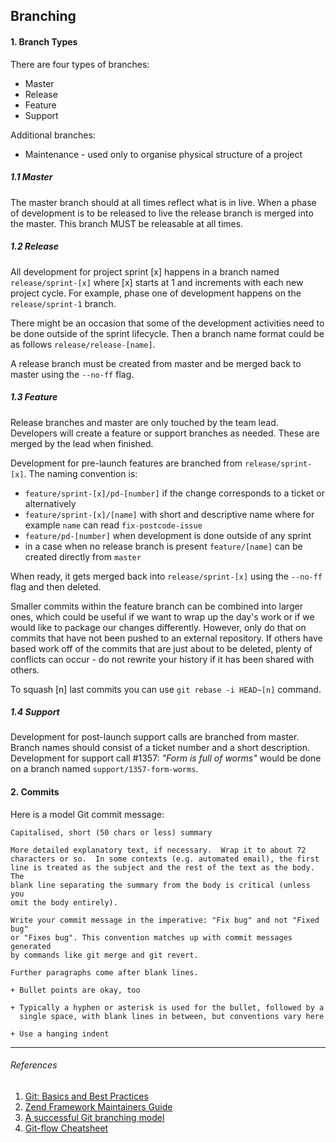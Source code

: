 ## Branching

#### 1. Branch Types

There are four types of branches:

 * Master
 * Release
 * Feature
 * Support

Additional branches:

 * Maintenance - used only to organise physical structure of a project

##### 1.1 Master

The master branch should at all times reflect what is in live. When a phase of development is to be released to live the release branch is merged into the master. This branch MUST be releasable at all times.

##### 1.2 Release

All development for project sprint [x] happens in a branch named `release/sprint-[x]` where [x] starts at 1 and increments with each new project cycle. For example, phase one of development happens on the `release/sprint-1` branch.

There might be an occasion that some of the development activities need to be done outside of the sprint lifecycle. Then a branch name format could be as follows `release/release-[name]`.

A release branch must be created from master and be merged back to master using the `--no-ff` flag.

##### 1.3 Feature

Release branches and master are only touched by the team lead. Developers will create a feature or support branches as needed. These are merged by the lead when finished.

Development for pre-launch features are branched from `release/sprint-[x]`.
The naming convention is:

 - `feature/sprint-[x]/pd-[number]` if the change corresponds to a ticket or alternatively
 - `feature/sprint-[x]/[name]` with short and descriptive name where for example `name` can read `fix-postcode-issue`
 - `feature/pd-[number]` when development is done outside of any sprint
 - in a case when no release branch is present `feature/[name]` can be created directly from `master`

When ready, it gets merged back into `release/sprint-[x]` using the `--no-ff` flag and then deleted.

Smaller commits within the feature branch can be combined into larger ones, which could be useful if we want to wrap up the day's work or if we would like to package our changes differently. However, only do that on commits that have not been pushed to an external repository. If others have based work off of the commits that are just about to be deleted, plenty of conflicts can occur - do not rewrite your history if it has been shared with others.

To squash [n] last commits you can use `git rebase -i HEAD~[n]` command.

##### 1.4 Support

Development for post-launch support calls are branched from master. Branch names should consist of a ticket number and a short description. Development for support call #1357: *"Form is full of worms"* would be done on a branch named `support/1357-form-worms`.

#### 2. Commits

Here is a model Git commit message:

    Capitalised, short (50 chars or less) summary

    More detailed explanatory text, if necessary.  Wrap it to about 72
    characters or so.  In some contexts (e.g. automated email), the first
    line is treated as the subject and the rest of the text as the body. The
    blank line separating the summary from the body is critical (unless you
    omit the body entirely).

    Write your commit message in the imperative: "Fix bug" and not "Fixed bug"
    or "Fixes bug". This convention matches up with commit messages generated
    by commands like git merge and git revert.

    Further paragraphs come after blank lines.

    + Bullet points are okay, too

    + Typically a hyphen or asterisk is used for the bullet, followed by a
      single space, with blank lines in between, but conventions vary here

    + Use a hanging indent

___

###### References

 1. [Git: Basics and Best Practices](https://www.palantir.net/sites/default/files/Git_merge_deck.pdf)
 2. [Zend Framework Maintainers Guide](https://github.com/zendframework/maintainers/blob/master/MAINTAINERS.md)
 3. [A successful Git branching model](http://nvie.com/posts/a-successful-git-branching-model/)
 4. [Git-flow Cheatsheet](http://danielkummer.github.io/git-flow-cheatsheet/)
